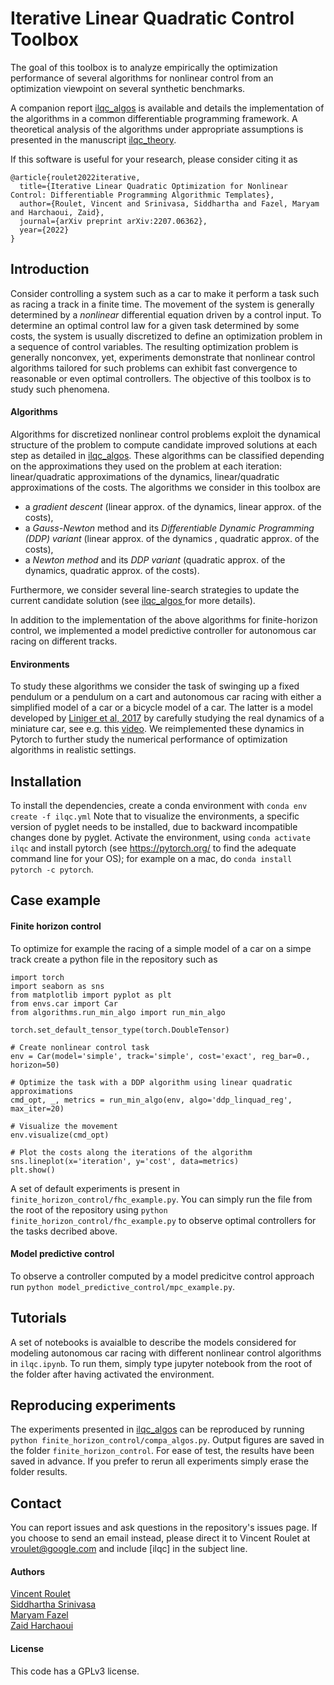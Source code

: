 # Iterative Linear Quadratic Control Toolbox
The goal of this toolbox is to analyze empirically the optimization performance of several algorithms for nonlinear
 control from an optimization viewpoint on several synthetic benchmarks.

A companion report [ilqc_algos](https://arxiv.org/abs/2207.06362) is available and details the implementation of the algorithms
 in a common differentiable programming framework. A theoretical analysis of the algorithms under appropriate assumptions is presented in the manuscript [ilqc_theory](https://arxiv.org/abs/2204.02322).

If this software is useful for your research, please consider citing it as

```
@article{roulet2022iterative,
  title={Iterative Linear Quadratic Optimization for Nonlinear Control: Differentiable Programming Algorithmic Templates},
  author={Roulet, Vincent and Srinivasa, Siddhartha and Fazel, Maryam and Harchaoui, Zaid},
  journal={arXiv preprint arXiv:2207.06362},
  year={2022}
}
```

## Introduction
Consider controlling a system such as a car to make it perform a task such as racing a track in a finite time. The
 movement of the system is generally determined by a *nonlinear* differential equation driven by a control input. To
  determine an optimal control law for a given task determined by some costs, the system is usually discretized to
   define an optimization problem in a sequence of control variables. The resulting optimization problem is generally
    nonconvex, yet, experiments demonstrate that nonlinear control algorithms tailored for such problems can exhibit fast
    convergence to reasonable or even optimal controllers. The objective of this toolbox is to study such phenomena.

#### Algorithms
Algorithms for discretized nonlinear control problems exploit the dynamical structure of the problem to compute
 candidate improved solutions at each step as detailed in [ilqc_algos](https://arxiv.org/abs/2207.06362). These algorithms can
  be classified depending on the approximations they used on the problem at each iteration: linear/quadratic
   approximations of the dynamics, linear/quadratic approximations of the costs. The algorithms we consider in this
    toolbox are
- a *gradient descent* (linear approx. of the dynamics, linear approx. of the costs),
- a *Gauss-Newton* method and its *Differentiable Dynamic Programming (DDP) variant* (linear approx. of the dynamics
, quadratic approx. of the costs),
- a *Newton method* and its *DDP variant* (quadratic approx. of the dynamics, quadratic approx. of the costs).

Furthermore, we consider several line-search strategies to update the current candidate solution (see [ilqc_algos
](papers/ilqc_algos.pdf) for more details).

In addition to the implementation of the above algorithms for finite-horizon control, we implemented a model
 predictive controller for autonomous car racing on different tracks.

#### Environments
To study these algorithms we consider the task of swinging up a fixed pendulum or a pendulum on a cart and autonomous
car racing with either a simplified model of a car or a bicycle model of a car. The latter is a model developed by
 [Liniger et al, 2017](https://arxiv.org/abs/1711.07300) by carefully studying the real dynamics of a miniature car,
 see e.g. this [video](https://www.youtube.com/watch?v=mXaElWYQKC4). We reimplemented these dynamics in Pytorch to
  further study the numerical performance of optimization algorithms in realistic settings.


## Installation
To install the dependencies, create a conda environment with
``conda env create -f ilqc.yml``
Note that to visualize the environments, a specific version of pyglet needs to be installed, 
due to backward incompatible changes done by pyglet.
Activate the environment, using
``conda activate ilqc``
and install pytorch (see https://pytorch.org/ to find the adequate command line for your OS); for example on a mac, do
``conda install pytorch -c pytorch``.

## Case example

#### Finite horizon control
To optimize for example the racing of a simple model of a car on a simpe track create a python file in the repository
 such as
 ```
import torch
import seaborn as sns
from matplotlib import pyplot as plt
from envs.car import Car
from algorithms.run_min_algo import run_min_algo

torch.set_default_tensor_type(torch.DoubleTensor)

# Create nonlinear control task
env = Car(model='simple', track='simple', cost='exact', reg_bar=0., horizon=50)

# Optimize the task with a DDP algorithm using linear quadratic approximations
cmd_opt, _, metrics = run_min_algo(env, algo='ddp_linquad_reg', max_iter=20)

# Visualize the movement
env.visualize(cmd_opt)

# Plot the costs along the iterations of the algorithm
sns.lineplot(x='iteration', y='cost', data=metrics)
plt.show()

```

A set of default experiments is present in `finite_horizon_control/fhc_example.py`. You can simply run the file from
 the root of the repository using `python finite_horizon_control/fhc_example.py` to observe optimal controllers for
  the tasks decribed above.

#### Model predictive control
To observe a controller computed by a model predicitve control approach run `python model_predictive_control/mpc_example.py`.

## Tutorials
A set of notebooks is avaialble to describe the models considered for modeling autonomous car racing with different
 nonlinear control algorithms in `ilqc.ipynb`. To run them, simply type jupyter notebook from the root of the folder
  after having activated the environment.

## Reproducing experiments
The experiments presented in [ilqc_algos](https://arxiv.org/abs/2207.06362) can be reproduced by running `python
 finite_horizon_control/compa_algos.py`. Output figures are saved in the folder `finite_horizon_control`. For ease of
  test, the results have been saved in advance. If you prefer to rerun all experiments simply erase the folder results.

## Contact
You can report issues and ask questions in the repository's issues page. If you choose to send an email instead, please direct it to Vincent Roulet at vroulet@google.com and include [ilqc] in the subject line.


#### Authors
[Vincent Roulet](http://faculty.washington.edu/vroulet/)  
[Siddhartha Srinivasa](https://goodrobot.ai/)  
[Maryam Fazel](https://people.ece.uw.edu/fazel_maryam/)  
[Zaid Harchaoui](http://faculty.washington.edu/zaid/)  


#### License
This code has a GPLv3 license.
